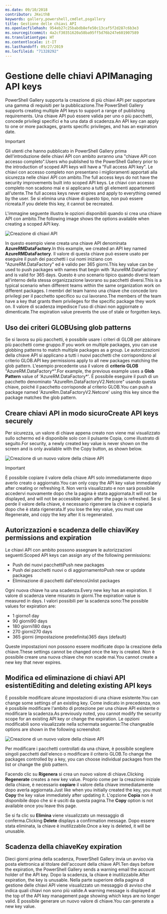```yaml
---
ms.date: 09/10/2018
contributor: JKeithB
keywords: gallery,powershell,cmdlet,psgallery
title: Gestione delle chiavi API
ms.openlocfilehash: 954eb27c25babdb8efe50c13caf5f2d287c6b3e3
ms.sourcegitcommit: 4a2cf30351620a58ba95ff5d76b247e601907589
ms.translationtype: HT
ms.contentlocale: it-IT
ms.lasthandoff: 09/27/2019
ms.locfileid: "71328292"
---
```

# <a name="managing-api-keys"></a><span data-ttu-id="e1175-103">Gestione delle chiavi API</span><span class="sxs-lookup"><span data-stu-id="e1175-103">Managing API keys</span></span>

<span data-ttu-id="e1175-104">PowerShell Gallery supporta la creazione di più chiavi API per supportare una gamma di requisiti per la pubblicazione.</span><span class="sxs-lookup"><span data-stu-id="e1175-104">The PowerShell Gallery supports creating multiple API keys to support a range of publishing requirements.</span></span> <span data-ttu-id="e1175-105">Una chiave API può essere valida per uno o più pacchetti, concede privilegi specifici e ha una data di scadenza.</span><span class="sxs-lookup"><span data-stu-id="e1175-105">An API key can apply to one or more packages, grants specific privileges, and has an expiration date.</span></span>

> [!IMPORTANT]
> <span data-ttu-id="e1175-106">Gli utenti che hanno pubblicato in PowerShell Gallery prima dell'introduzione delle chiavi API con ambito avranno una "chiave API con accesso completo".</span><span class="sxs-lookup"><span data-stu-id="e1175-106">Users who published to the PowerShell Gallery prior to the introduction of scoped API keys will have a "Full access API key".</span></span> <span data-ttu-id="e1175-107">Le chiavi con accesso completo non presentano i miglioramenti apportati alla sicurezza nelle chiavi API con ambito.</span><span class="sxs-lookup"><span data-stu-id="e1175-107">The full access keys do not have the security improvements built into scoped API keys.</span></span> <span data-ttu-id="e1175-108">Le chiavi con accesso completo non scadono mai e si applicano a tutti gli elementi appartenenti all'utente.</span><span class="sxs-lookup"><span data-stu-id="e1175-108">The full access keys never expires and apply to everything owned by the user.</span></span> <span data-ttu-id="e1175-109">Se si elimina una chiave di questo tipo, non può essere ricreata.</span><span class="sxs-lookup"><span data-stu-id="e1175-109">If you delete this key, it cannot be recreated.</span></span>

<span data-ttu-id="e1175-110">L'immagine seguente illustra le opzioni disponibili quando si crea una chiave API con ambito.</span><span class="sxs-lookup"><span data-stu-id="e1175-110">The following image shows the options available when creating a scoped API key.</span></span>

![Creazione di chiavi API](../../Images/PSGallery_KeyScoped.png)

<span data-ttu-id="e1175-112">In questo esempio viene creata una chiave API denominata **AzureRMDataFactory**.</span><span class="sxs-lookup"><span data-stu-id="e1175-112">In this example, we created an API key named **AzureRMDataFactory**.</span></span> <span data-ttu-id="e1175-113">Il valore di questa chiave può essere usato per eseguire il push dei pacchetti i cui nomi iniziano con "AzureRM.DataFactory" ed è valido per 365 giorni.</span><span class="sxs-lookup"><span data-stu-id="e1175-113">This key value can be used to push packages with names that begin with 'AzureRM.DataFactory' and is valid for 365 days.</span></span> <span data-ttu-id="e1175-114">Questo è uno scenario tipico quando diversi team all'interno della stessa organizzazione lavorano su pacchetti diversi.</span><span class="sxs-lookup"><span data-stu-id="e1175-114">This is a typical scenario when different teams within the same organization work on different packages.</span></span> <span data-ttu-id="e1175-115">I membri del team hanno una chiave che concede loro privilegi per il pacchetto specifico su cui lavorano.</span><span class="sxs-lookup"><span data-stu-id="e1175-115">The members of the team have a key that grants them privileges for the specific package they work on.</span></span>
<span data-ttu-id="e1175-116">Il valore di scadenza impedisce l'uso di chiavi non aggiornate o dimenticate.</span><span class="sxs-lookup"><span data-stu-id="e1175-116">The expiration value prevents the use of stale or forgotten keys.</span></span>

## <a name="using-glob-patterns"></a><span data-ttu-id="e1175-117">Uso dei criteri GLOB</span><span class="sxs-lookup"><span data-stu-id="e1175-117">Using glob patterns</span></span>

<span data-ttu-id="e1175-118">Se si lavora su più pacchetti, è possibile usare i criteri di GLOB per abbinare più pacchetti come gruppo.</span><span class="sxs-lookup"><span data-stu-id="e1175-118">If you work on multiple packages, you can use globbing patterns to match multiple packages as a group.</span></span> <span data-ttu-id="e1175-119">Le autorizzazioni della chiave API si applicano a tutti i nuovi pacchetti che corrispondono al criterio GLOB.</span><span class="sxs-lookup"><span data-stu-id="e1175-119">API key permissions apply to all new packages matching the glob pattern.</span></span> <span data-ttu-id="e1175-120">L'esempio precedente usa il valore di **criterio GLOB** "AzureRM.DataFactory\*".</span><span class="sxs-lookup"><span data-stu-id="e1175-120">For example, the previous example uses a **Glob Pattern** value of 'AzureRM.DataFactory\*'.</span></span> <span data-ttu-id="e1175-121">È possibile eseguire il push di un pacchetto denominato "AzureRm.DataFactoryV2.Netcore" usando questa chiave, poiché il pacchetto corrisponde al criterio GLOB.</span><span class="sxs-lookup"><span data-stu-id="e1175-121">You can push a package named 'AzureRm.DataFactoryV2.Netcore' using this key since the package matches the glob pattern.</span></span>

## <a name="create-api-keys-securely"></a><span data-ttu-id="e1175-122">Creare chiavi API in modo sicuro</span><span class="sxs-lookup"><span data-stu-id="e1175-122">Create API keys securely</span></span>

<span data-ttu-id="e1175-123">Per sicurezza, un valore di chiave appena creato non viene mai visualizzato sullo schermo ed è disponibile solo con il pulsante Copia, come illustrato di seguito.</span><span class="sxs-lookup"><span data-stu-id="e1175-123">For security, a newly created key value is never shown on the screen and is only available with the Copy button, as shown below.</span></span>

![Creazione di un nuovo valore della chiave API](../../Images/PSGallery_CopyCreatedKey.png)

> [!IMPORTANT]
> <span data-ttu-id="e1175-125">È possibile copiare il valore della chiave API solo immediatamente dopo averlo creato o aggiornato.</span><span class="sxs-lookup"><span data-stu-id="e1175-125">You can only copy the API key value immediately after creating or refreshing it.</span></span> <span data-ttu-id="e1175-126">Non verrà visualizzato e non sarà possibile accedervi nuovamente dopo che la pagina è stata aggiornata.</span><span class="sxs-lookup"><span data-stu-id="e1175-126">It will not be displayed, and will not be accessible again after the page is refreshed.</span></span> <span data-ttu-id="e1175-127">Se si perde il valore della chiave, è necessario rigenerare la chiave e copiarla dopo che è stata rigenerata.</span><span class="sxs-lookup"><span data-stu-id="e1175-127">If you lose the key value, you must use Regenerate, and copy the key after it is regenerated.</span></span>

## <a name="key-permissions-and-expiration"></a><span data-ttu-id="e1175-128">Autorizzazioni e scadenza delle chiavi</span><span class="sxs-lookup"><span data-stu-id="e1175-128">Key permissions and expiration</span></span>

<span data-ttu-id="e1175-129">Le chiavi API con ambito possono assegnare le autorizzazioni seguenti:</span><span class="sxs-lookup"><span data-stu-id="e1175-129">Scoped API keys can assign any of the following permissions:</span></span>

- <span data-ttu-id="e1175-130">Push dei nuovi pacchetti</span><span class="sxs-lookup"><span data-stu-id="e1175-130">Push new packages</span></span>
- <span data-ttu-id="e1175-131">Push dei pacchetti nuovi o di aggiornamento</span><span class="sxs-lookup"><span data-stu-id="e1175-131">Push new or update packages</span></span>
- <span data-ttu-id="e1175-132">Eliminazione di pacchetti dall'elenco</span><span class="sxs-lookup"><span data-stu-id="e1175-132">Unlist packages</span></span>

<span data-ttu-id="e1175-133">Ogni nuova chiave ha una scadenza.</span><span class="sxs-lookup"><span data-stu-id="e1175-133">Every new key has an expiration.</span></span> <span data-ttu-id="e1175-134">Il valore di scadenza viene misurato in giorni.</span><span class="sxs-lookup"><span data-stu-id="e1175-134">The expiration value is measured in days.</span></span> <span data-ttu-id="e1175-135">I valori possibili per la scadenza sono:</span><span class="sxs-lookup"><span data-stu-id="e1175-135">The possible values for expiration are:</span></span>

- <span data-ttu-id="e1175-136">1 giorno</span><span class="sxs-lookup"><span data-stu-id="e1175-136">1 day</span></span>
- <span data-ttu-id="e1175-137">90 giorni</span><span class="sxs-lookup"><span data-stu-id="e1175-137">90 days</span></span>
- <span data-ttu-id="e1175-138">180 giorni</span><span class="sxs-lookup"><span data-stu-id="e1175-138">180 days</span></span>
- <span data-ttu-id="e1175-139">270 giorni</span><span class="sxs-lookup"><span data-stu-id="e1175-139">270 days</span></span>
- <span data-ttu-id="e1175-140">365 giorni (impostazione predefinita)</span><span class="sxs-lookup"><span data-stu-id="e1175-140">365 days (default)</span></span>

<span data-ttu-id="e1175-141">Queste impostazioni non possono essere modificate dopo la creazione della chiave.</span><span class="sxs-lookup"><span data-stu-id="e1175-141">These settings cannot be changed once the key is created.</span></span> <span data-ttu-id="e1175-142">Non è possibile creare una nuova chiave che non scade mai.</span><span class="sxs-lookup"><span data-stu-id="e1175-142">You cannot create a new key that never expires.</span></span>

## <a name="editing-and-deleting-existing-api-keys"></a><span data-ttu-id="e1175-143">Modifica ed eliminazione di chiavi API esistenti</span><span class="sxs-lookup"><span data-stu-id="e1175-143">Editing and deleting existing API keys</span></span>

<span data-ttu-id="e1175-144">È possibile modificare alcune impostazioni di una chiave esistente.</span><span class="sxs-lookup"><span data-stu-id="e1175-144">You can change some settings of an existing key.</span></span> <span data-ttu-id="e1175-145">Come indicato in precedenza, non è possibile modificare l'ambito di protezione per una chiave API esistente o modificare la scadenza.</span><span class="sxs-lookup"><span data-stu-id="e1175-145">As previously noted, you cannot modify the security scope for an existing API key or change the expiration.</span></span> <span data-ttu-id="e1175-146">Le opzioni modificabili sono visualizzate nella schermata seguente:</span><span class="sxs-lookup"><span data-stu-id="e1175-146">The changeable options are shown in the following screenshot:</span></span>

![Creazione di un nuovo valore della chiave API](../../Images/PSGallery_EditAPIKey.png)

<span data-ttu-id="e1175-148">Per modificare i pacchetti controllati da una chiave, è possibile scegliere singoli pacchetti dall'elenco o modificare il criterio GLOB.</span><span class="sxs-lookup"><span data-stu-id="e1175-148">To change the packages controlled by a key, you can choose individual packages from the list or change the glob pattern.</span></span>

<span data-ttu-id="e1175-149">Facendo clic su **Rigenera** si crea un nuovo valore di chiave.</span><span class="sxs-lookup"><span data-stu-id="e1175-149">Clicking **Regenerate** creates a new key value.</span></span> <span data-ttu-id="e1175-150">Proprio come per la creazione iniziale della chiave, è necessario **copiare** il valore della chiave immediatamente dopo averla aggiornata.</span><span class="sxs-lookup"><span data-stu-id="e1175-150">Just like when you initially created the key, you must **Copy** the key value immediately after updating it.</span></span> <span data-ttu-id="e1175-151">L'opzione **Copia** non è disponibile dopo che si è usciti da questa pagina.</span><span class="sxs-lookup"><span data-stu-id="e1175-151">The **Copy** option is not available once you leave this page.</span></span>

<span data-ttu-id="e1175-152">Se si fa clic su **Elimina** viene visualizzato un messaggio di conferma.</span><span class="sxs-lookup"><span data-stu-id="e1175-152">Clicking **Delete** displays a confirmation message.</span></span> <span data-ttu-id="e1175-153">Dopo essere stata eliminata, la chiave è inutilizzabile.</span><span class="sxs-lookup"><span data-stu-id="e1175-153">Once a key is deleted, it will be unusable.</span></span>

## <a name="key-expiration"></a><span data-ttu-id="e1175-154">Scadenza della chiave</span><span class="sxs-lookup"><span data-stu-id="e1175-154">Key expiration</span></span>

<span data-ttu-id="e1175-155">Dieci giorni prima della scadenza, PowerShell Gallery invia un avviso via posta elettronica al titolare dell'account della chiave API.</span><span class="sxs-lookup"><span data-stu-id="e1175-155">Ten days before the expiration, the PowerShell Gallery sends a warning email the account holder of the API key.</span></span> <span data-ttu-id="e1175-156">Dopo la scadenza, la chiave è inutilizzabile.</span><span class="sxs-lookup"><span data-stu-id="e1175-156">After expiration, the key is unusable.</span></span> <span data-ttu-id="e1175-157">Nella parte superiore della pagina di gestione delle chiavi API viene visualizzato un messaggio di avviso che indica quali chiavi non sono più valide.</span><span class="sxs-lookup"><span data-stu-id="e1175-157">A warning message is displayed at the top of the API key management page showing which keys are no longer valid.</span></span> <span data-ttu-id="e1175-158">È possibile generare un nuovo valore di chiave.</span><span class="sxs-lookup"><span data-stu-id="e1175-158">You can generate a new key value.</span></span>
